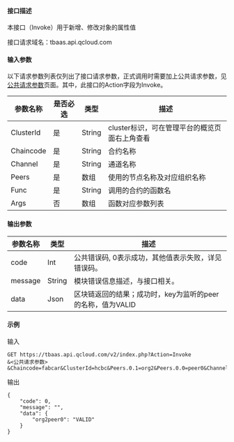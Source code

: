 #### 接口描述

本接口（Invoke）用于新增、修改对象的属性值

接口请求域名：tbaas.api.qcloud.com

####  输入参数

以下请求参数列表仅列出了接口请求参数，正式调用时需要加上公共请求参数，见[公共请求参数](https://cloud.tencent.com/document/product/236/6921)页面。其中，此接口的Action字段为Invoke。

| 参数名称      | 是否必选 | 类型     | 描述                         |
| --------- | ---- | ------ | -------------------------- |
| ClusterId | 是    | String | cluster标识，可在管理平台的概览页面右上角查看 |
| Chaincode | 是    | String | 合约名称                       |
| Channel   | 是    | String | 通道名称                       |
| Peers     | 是    | 数组     | 使用的节点名称及对应组织名称             |
| Func      | 是    | String | 调用的合约的函数名                  |
| Args      | 否    | 数组     | 函数对应参数列表                   |

#### 输出参数

| 参数名称    | 类型     | 描述                                  |
| ------- | ------ | ----------------------------------- |
| code    | Int    | 公共错误码, 0表示成功，其他值表示失败，详见错误码。         |
| message | String | 模块错误信息描述，与接口相关。                     |
| data    | Json   | 区块链返回的结果；成功时，key为监听的peer的名称，值为VALID |

#### 示例

输入

```
GET https://tbaas.api.qcloud.com/v2/index.php?Action=Invoke
&<公共请求参数>
&Chaincode=fabcar&ClusterId=hcbc&Peers.0.1=org2&Peers.0.0=peer0&Channel=wfchannel&Func=createCarArgs.4=Nick&Args.3=Black&Args.2=Volt&Args.1=Chevy&Args.0=CAR1
```

输出

```
{
    "code": 0,
    "message": "",
    "data": {
        "org2peer0": "VALID"
    }
}
```

